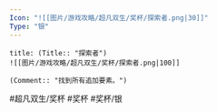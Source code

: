 ```yaml
---
Icon: "![[图片/游戏攻略/超凡双生/奖杯/探索者.png|30]]"
Type: "银"
---
```

```ad-common-silver-trophy
title: (Title:: "探索者")
![[图片/游戏攻略/超凡双生/奖杯/探索者.png|100]]

(Comment:: "找到所有追加要素。")
```

#超凡双生/奖杯 #奖杯 #奖杯/银
